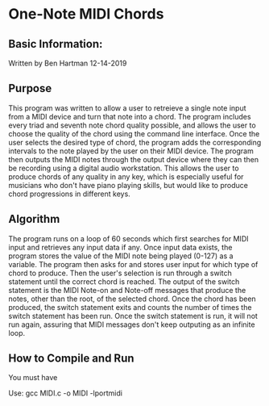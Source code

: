 # One-Note MIDI Chords

## Basic Information:

Written by Ben Hartman
12-14-2019

## Purpose

This program was written to allow a user to retreieve a single note input from a MIDI device and turn that note into a chord. The program includes every triad and seventh note chord quality possible, and allows the user to choose the quality of the chord using the command line interface. Once the user selects the desired type of chord, the program adds the corresponding intervals to the note played by the user on their MIDI device. The program then outputs the MIDI notes through the output device where they can then be recording using a digital audio workstation. This allows the user to produce chords of any quality in any key, which is especially useful for musicians who don't have piano playing skills, but would like to produce chord progressions in different keys. 

## Algorithm

The program runs on a loop of 60 seconds which first searches for MIDI input and retrieves any input data if any. Once input data exists, the program stores the value of the MIDI note being played (0-127) as a variable. The program then asks for and stores user input for which type of chord to produce. Then the user's selection is run through a switch statement until the correct chord is reached. The output of the switch statement is the MIDI Note-on and Note-off messages that produce the notes, other than the root, of the selected chord. Once the chord has been produced, the switch statement exits and counts the number of times the switch statement has been run. Once the switch statement is run, it will not run again, assuring that MIDI messages don't keep outputing as an infinite loop. 

## How to Compile and Run

You must have 

Use:
  gcc MIDI.c -o MIDI -lportmidi

